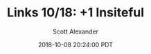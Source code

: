 ---
layout: podcast
title: "Links 10/18: +1 Insiteful"
author: Scott Alexander
description: https://slatestarcodex.com/2018/10/08/links-10-18-1-insiteful/
date: 2018-10-08 20:24:00 PDT
length: 2627437
duration: 657
guid: links-10-18-1-insiteful
---